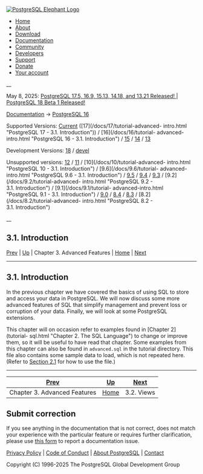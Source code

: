 [ ![PostgreSQL Elephant Logo](/media/img/about/press/elephant.png) ](/)

  * [Home](/ "Home")
  * [About](/about/ "About")
  * [Download](/download/ "Download")
  * [Documentation](/docs/ "Documentation")
  * [Community](/community/ "Community")
  * [Developers](/developer/ "Developers")
  * [Support](/support/ "Support")
  * [Donate](/about/donate/ "Donate")
  * [Your account](/account/ "Your account")

__

May 8, 2025: [ PostgreSQL 17.5, 16.9, 15.13, 14.18, and 13.21 Released! ](/about/news/postgresql-175-169-1513-1418-and-1321-released-3072/) | [ PostgreSQL 18 Beta 1 Released! ](/about/news/postgresql-18-beta-1-released-3070/)

[Documentation](/docs/ "Documentation") -> [PostgreSQL
16](/docs/16/index.html)

Supported Versions: [Current](/docs/current/tutorial-advanced-intro.html
"PostgreSQL 17 - 3.1. Introduction") ([17](/docs/17/tutorial-advanced-
intro.html "PostgreSQL 17 - 3.1. Introduction")) / [16](/docs/16/tutorial-
advanced-intro.html "PostgreSQL 16 - 3.1. Introduction") /
[15](/docs/15/tutorial-advanced-intro.html "PostgreSQL 15 -
3.1. Introduction") / [14](/docs/14/tutorial-advanced-intro.html "PostgreSQL
14 - 3.1. Introduction") / [13](/docs/13/tutorial-advanced-intro.html
"PostgreSQL 13 - 3.1. Introduction")

Development Versions: [18](/docs/18/tutorial-advanced-intro.html "PostgreSQL
18 - 3.1. Introduction") / [devel](/docs/devel/tutorial-advanced-intro.html
"PostgreSQL devel - 3.1. Introduction")

Unsupported versions: [12](/docs/12/tutorial-advanced-intro.html "PostgreSQL
12 - 3.1. Introduction") / [11](/docs/11/tutorial-advanced-intro.html
"PostgreSQL 11 - 3.1. Introduction") / [10](/docs/10/tutorial-advanced-
intro.html "PostgreSQL 10 - 3.1. Introduction") / [9.6](/docs/9.6/tutorial-
advanced-intro.html "PostgreSQL 9.6 - 3.1. Introduction") /
[9.5](/docs/9.5/tutorial-advanced-intro.html "PostgreSQL 9.5 -
3.1. Introduction") / [9.4](/docs/9.4/tutorial-advanced-intro.html "PostgreSQL
9.4 - 3.1. Introduction") / [9.3](/docs/9.3/tutorial-advanced-intro.html
"PostgreSQL 9.3 - 3.1. Introduction") / [9.2](/docs/9.2/tutorial-advanced-
intro.html "PostgreSQL 9.2 - 3.1. Introduction") / [9.1](/docs/9.1/tutorial-
advanced-intro.html "PostgreSQL 9.1 - 3.1. Introduction") /
[9.0](/docs/9.0/tutorial-advanced-intro.html "PostgreSQL 9.0 -
3.1. Introduction") / [8.4](/docs/8.4/tutorial-advanced-intro.html "PostgreSQL
8.4 - 3.1. Introduction") / [8.3](/docs/8.3/tutorial-advanced-intro.html
"PostgreSQL 8.3 - 3.1. Introduction") / [8.2](/docs/8.2/tutorial-advanced-
intro.html "PostgreSQL 8.2 - 3.1. Introduction")

__

3.1. Introduction  
---  
[Prev](tutorial-advanced.html "Chapter 3. Advanced Features")  | [Up](tutorial-advanced.html "Chapter 3. Advanced Features") | Chapter 3. Advanced Features | [Home](index.html "PostgreSQL 16.9 Documentation") |  [Next](tutorial-views.html "3.2. Views")  
  
* * *

## 3.1. Introduction #

In the previous chapter we have covered the basics of using SQL to store and
access your data in PostgreSQL. We will now discuss some more advanced
features of SQL that simplify management and prevent loss or corruption of
your data. Finally, we will look at some PostgreSQL extensions.

This chapter will on occasion refer to examples found in [Chapter 2](tutorial-
sql.html "Chapter 2. The SQL Language") to change or improve them, so it will
be useful to have read that chapter. Some examples from this chapter can also
be found in `advanced.sql` in the tutorial directory. This file also contains
some sample data to load, which is not repeated here. (Refer to [Section
2.1](tutorial-sql-intro.html "2.1. Introduction") for how to use the file.)

* * *

[Prev](tutorial-advanced.html "Chapter 3. Advanced Features")  | [Up](tutorial-advanced.html "Chapter 3. Advanced Features") |  [Next](tutorial-views.html "3.2. Views")  
---|---|---  
Chapter 3. Advanced Features  | [Home](index.html "PostgreSQL 16.9 Documentation") |  3.2. Views  
  
## Submit correction

If you see anything in the documentation that is not correct, does not match
your experience with the particular feature or requires further clarification,
please use [this form](/account/comments/new/16/tutorial-advanced-intro.html/)
to report a documentation issue.

[Privacy Policy](/about/privacypolicy) | [Code of Conduct](/about/policies/coc/) | [About PostgreSQL](/about/) | [Contact](/about/contact/)  

Copyright (C) 1996-2025 The PostgreSQL Global Development Group

